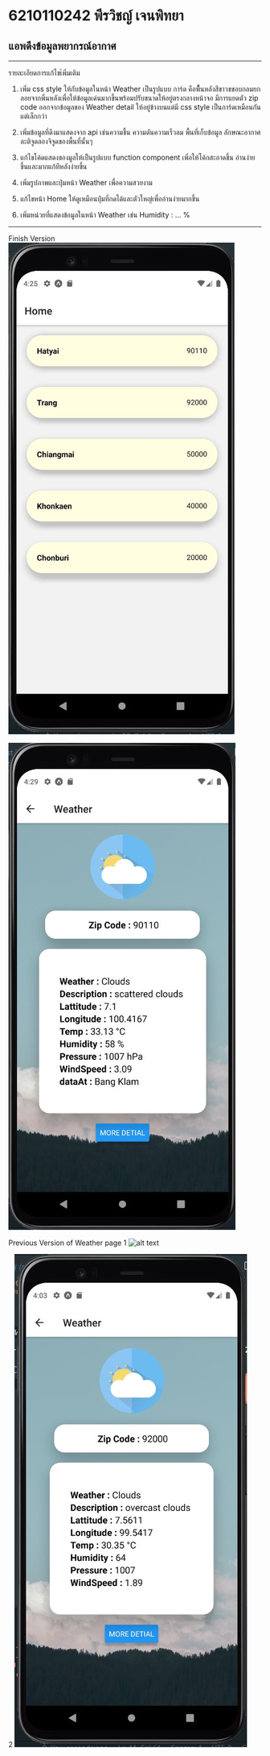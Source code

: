 # **6210110242 พีรวิชญ์ เจนพิทยา**

## **แอพดึงข้อมูลพยากรณ์อากาศ**

---

รายละเอียดการแก้ไขเ้พิ่มเติม

1. เพิ่ม css style ให้กับข้อมูลในหน้า Weather เป็นรูปแบบ การ์ด คือพืื้นหลังสีขาวขขอบกลมยกลอยจากพิ้นหลังเพื่อให้ข้อมูลเด่นมากขึ้นพร้อมปรับขนาดให้อยู่ตรงกลางหน้าจอ
มีการแยดตัว zip code ออกจากข้อมูลของ Weather detail ให้อยู่ข้างบนแต่มี css style เป็นการ์ดเหมือนกันแต่เล็กกว่า

2. เพิ่มข้อมูลที่ดึงมาแสดงจาก api เช่นความชื้น ความดันความเร็วลม พื้นที่เก็บข้อมูล ลักษณะอากาศ ละติจูดลองจิจูดของพื้นที่นั้นๆ

3. แก้ไขโค้ดแสดงของมูลให้เป็นรูปแบบ function component เพิ่อให้โค้กสะอาดขึ้น อ่านง่ายขึ้นและมากแก้ทีหลังง่ายขึ้น

4. เพิ่มรูปภาพและปุ่มหน้า Weather เพื่อความสวยงาม

5. แก้ไขหน้า Home ให้ดูเหมือนปุ่มที่กดได้และตัวใหญ่เพื่ออ่านง่ายมากขึ้น

6. เพิ่มหน่วยที่แสดงข้อมูลในหน้า Weather เช่น Humidity : ... %

---
Finish Version
![alt text](https://github.com/karnzx/lab-react-native-3sa04/blob/main/Home.JPG "Home page")

![alt text](https://github.com/karnzx/lab-react-native-3sa04/blob/main/Weather3.JPG "Weather page V3")

Previous Version of Weather page
1
![alt text](https://github.com/karnzx/lab-react-native-3sa04/blob/main/Weather1.JPG "Weather page V1")

2
![alt text](https://github.com/karnzx/lab-react-native-3sa04/blob/main/Weather2.JPG "Weather page V2")
